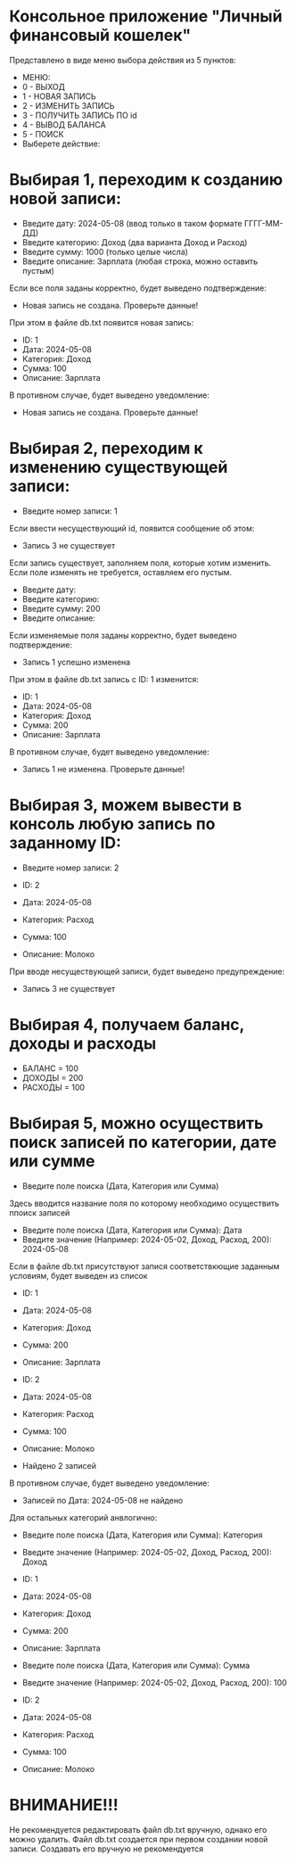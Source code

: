 # Консольное приложение "Личный финансовый кошелек"

Представлено в виде меню выбора действия из 5 пунктов:

- МЕНЮ:
- 0 - ВЫХОД
- 1 - НОВАЯ ЗАПИСЬ
- 2 - ИЗМЕНИТЬ ЗАПИСЬ
- 3 - ПОЛУЧИТЬ ЗАПИСЬ ПО id
- 4 - ВЫВОД БАЛАНСА
- 5 - ПОИСК
- Выберете действие:

# Выбирая 1, переходим к созданию новой записи:

- Введите дату: 2024-05-08    (ввод только в таком формате ГГГГ-ММ-ДД)
- Введите категорию: Доход    (два варианта Доход и Расход)
- Введите сумму: 1000         (только целые числа)
- Введите описание: Зарплата  (любая строка, можно оставить пустым)

Если все поля заданы корректно, будет выведено подтверждение:

- Новая запись не создана. Проверьте данные!

При этом в файле db.txt появится новая запись:

- ID: 1
- Дата: 2024-05-08
- Категория: Доход
- Сумма: 100
- Описание: Зарплата

В противном случае, будет выведено уведомление:

- Новая запись не создана. Проверьте данные!

# Выбирая 2, переходим к изменению существующей записи:

- Введите номер записи: 1

Если ввести несуществующий id, появится сообщение об этом:

- Запись 3 не существует

Если запись существует, заполняем поля, которые хотим изменить.
Если поле изменять не требуется, оставляем его пустым.

- Введите дату:
- Введите категорию:
- Введите сумму: 200
- Введите описание:

Если изменяемые поля заданы корректно, будет выведено подтверждение:

- Запись 1 успешно изменена

При этом в файле db.txt запись с ID: 1 изменится:

- ID: 1
- Дата: 2024-05-08
- Категория: Доход
- Сумма: 200
- Описание: Зарплата

В противном случае, будет выведено уведомление:

- Запись 1 не изменена. Проверьте данные!

# Выбирая 3, можем вывести в консоль любую запись по заданному ID:

- Введите номер записи: 2

- ID: 2
- Дата: 2024-05-08
- Категория: Расход
- Сумма: 100
- Описание: Молоко

При вводе несуществующей записи, будет выведено предупреждение:

- Запись 3 не существует

# Выбирая 4, получаем баланс, доходы и расходы

- БАЛАНС = 100
- ДОХОДЫ = 200
- РАСХОДЫ = 100

# Выбирая 5, можно осуществить поиск записей по категории, дате или сумме

- Введите поле поиска (Дата, Категория или Сумма)

Здесь вводится название поля по которому необходимо осуществить ппоиск записей

- Введите поле поиска (Дата, Категория или Сумма): Дата
- Введите значение (Например: 2024-05-02, Доход, Расход, 200): 2024-05-08

Если в файле db.txt присутствуют запися соответствкющие заданным условиям, будет выведен из список

- ID: 1
- Дата: 2024-05-08
- Категория: Доход
- Сумма: 200
- Описание: Зарплата

- ID: 2
- Дата: 2024-05-08
- Категория: Расход
- Сумма: 100
- Описание: Молоко

- Найдено 2 записей

В противном случае, будет выведено уведомление:

- Записей по Дата: 2024-05-08 не найдено

Для остальных категорий анвлогично:

- Введите поле поиска (Дата, Категория или Сумма): Категория
- Введите значение (Например: 2024-05-02, Доход, Расход, 200): Доход

- ID: 1
- Дата: 2024-05-08
- Категория: Доход
- Сумма: 200
- Описание: Зарплата

- Введите поле поиска (Дата, Категория или Сумма): Сумма
- Введите значение (Например: 2024-05-02, Доход, Расход, 200): 100

- ID: 2
- Дата: 2024-05-08
- Категория: Расход
- Сумма: 100
- Описание: Молоко


# ВНИМАНИЕ!!!
Не рекомендуется редактировать файл db.txt вручную, однако его можно удалить.
Файл db.txt создается при первом создании новой записи.
Создавать его вручную не рекомендуется
